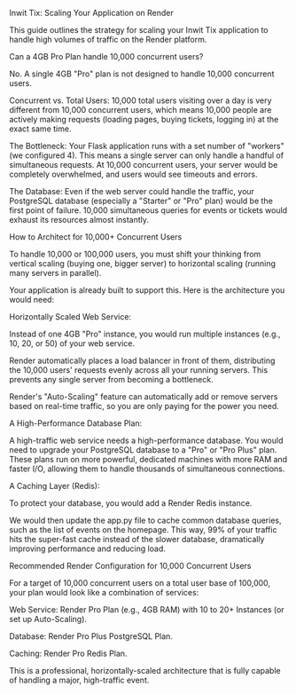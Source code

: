 Inwit Tix: Scaling Your Application on Render

This guide outlines the strategy for scaling your Inwit Tix application to handle high volumes of traffic on the Render platform.

Can a 4GB Pro Plan handle 10,000 concurrent users?

No. A single 4GB "Pro" plan is not designed to handle 10,000 concurrent users.

Concurrent vs. Total Users: 10,000 total users visiting over a day is very different from 10,000 concurrent users, which means 10,000 people are actively making requests (loading pages, buying tickets, logging in) at the exact same time.

The Bottleneck: Your Flask application runs with a set number of "workers" (we configured 4). This means a single server can only handle a handful of simultaneous requests. At 10,000 concurrent users, your server would be completely overwhelmed, and users would see timeouts and errors.

The Database: Even if the web server could handle the traffic, your PostgreSQL database (especially a "Starter" or "Pro" plan) would be the first point of failure. 10,000 simultaneous queries for events or tickets would exhaust its resources almost instantly.

How to Architect for 10,000+ Concurrent Users

To handle 10,000 or 100,000 users, you must shift your thinking from vertical scaling (buying one, bigger server) to horizontal scaling (running many servers in parallel).

Your application is already built to support this. Here is the architecture you would need:

Horizontally Scaled Web Service:

Instead of one 4GB "Pro" instance, you would run multiple instances (e.g., 10, 20, or 50) of your web service.

Render automatically places a load balancer in front of them, distributing the 10,000 users' requests evenly across all your running servers. This prevents any single server from becoming a bottleneck.

Render's "Auto-Scaling" feature can automatically add or remove servers based on real-time traffic, so you are only paying for the power you need.

A High-Performance Database Plan:

A high-traffic web service needs a high-performance database. You would need to upgrade your PostgreSQL database to a "Pro" or "Pro Plus" plan. These plans run on more powerful, dedicated machines with more RAM and faster I/O, allowing them to handle thousands of simultaneous connections.

A Caching Layer (Redis):

To protect your database, you would add a Render Redis instance.

We would then update the app.py file to cache common database queries, such as the list of events on the homepage. This way, 99% of your traffic hits the super-fast cache instead of the slower database, dramatically improving performance and reducing load.

Recommended Render Configuration for 10,000 Concurrent Users

For a target of 10,000 concurrent users on a total user base of 100,000, your plan would look like a combination of services:

Web Service: Render Pro Plan (e.g., 4GB RAM) with 10 to 20+ Instances (or set up Auto-Scaling).

Database: Render Pro Plus PostgreSQL Plan.

Caching: Render Pro Redis Plan.

This is a professional, horizontally-scaled architecture that is fully capable of handling a major, high-traffic event.
